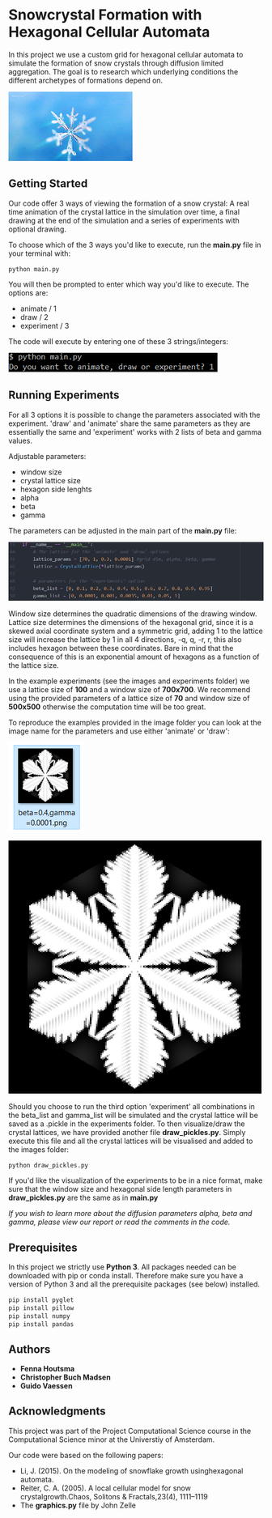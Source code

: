 # Snowcrystal Formation with Hexagonal Cellular Automata

In this project we use a custom grid for hexagonal cellular automata to simulate the formation of snow crystals through diffusion limited aggregation. The goal is to research which underlying conditions the different archetypes of formations depend on.

![](snow-crystal.gif)

## Getting Started

Our code offer 3 ways of viewing the formation of a snow crystal: A real time animation of the crystal lattice in the simulation over time, a final drawing at the end of the simulation and a series of experiments with optional drawing.

To choose which of the 3 ways you'd like to execute, run the **main.py** file in your terminal with:
```
python main.py
```
You will then be prompted to enter which way you'd like to execute. 
The options are:
- animate / 1
- draw / 2
- experiment / 3

The code will execute by entering one of these 3 strings/integers:

![](prompt.PNG)

## Running Experiments
For all 3 options it is possible to change the parameters associated with the experiment. 'draw' and 'animate' share the same parameters as they are essentially the same and 'experiment' works with 2 lists of beta and gamma values.

Adjustable parameters:
- window size
- crystal lattice size
- hexagon side lenghts
- alpha
- beta
- gamma

The parameters can be adjusted in the main part of the **main.py** file:

![](main_params.PNG)

Window size determines the quadratic dimensions of the drawing window. Lattice size determines the dimensions of the hexagonal grid, since it is a skewed axial coordinate system and a symmetric grid, adding 1 to the lattice size will increase the lattice by 1 in all 4 directions, -q, q, -r, r, this also includes hexagon between these coordinates. Bare in mind that the consequence of this is an exponential amount of hexagons as a function of the lattice size.

In the example experiments (see the images and experiments folder) we use a lattice size of **100** and a window size of **700x700**. We recommend using the provided parameters of a lattice size of **70** and window size of **500x500** otherwise the computation time will be too great.

To reproduce the examples provided in the image folder you can look at the image name for the parameters and use either 'animate' or 'draw':

![](file_name.PNG)

![](beta=0.4,gamma=0.0001.png)

Should you choose to run the third option 'experiment' all combinations in the beta_list and gamma_list will be simulated and the crystal lattice will be saved as a .pickle in the experiments folder. To then visualize/draw the crystal lattices, we have provided another file **draw_pickles.py**. Simply execute this file and all the crystal lattices will be visualised and added to the images folder:

```
python draw_pickles.py
```
If you'd like the visualization of the experiments to be in a nice format, make sure that the window size and hexagonal side length parameters in **draw_pickles.py** are the same as in **main.py**

*If you wish to learn more about the diffusion parameters alpha, beta and gamma, please view our report or read the comments in the code.*

## Prerequisites

In this project we strictly use **Python 3**. All packages needed can be downloaded with pip or conda install. Therefore make sure you have a version of Python 3 and all the prerequisite packages (see below) installed.

```
pip install pyglet
pip install pillow
pip install numpy
pip install pandas
```

## Authors
- **Fenna Houtsma**
- **Christopher Buch Madsen**
- **Guido Vaessen** 

## Acknowledgments

This project was part of the Project Computational Science course in the Computational Science minor at the Universtiy of Amsterdam.

Our code were based on the following papers:
- Li,  J.   (2015).   On  the  modeling  of  snowflake  growth  usinghexagonal automata.
- Reiter, C. A.  (2005).  A local cellular model for snow crystalgrowth.Chaos, Solitons & Fractals,23(4), 1111–1119
- The **graphics.py** file by John Zelle
